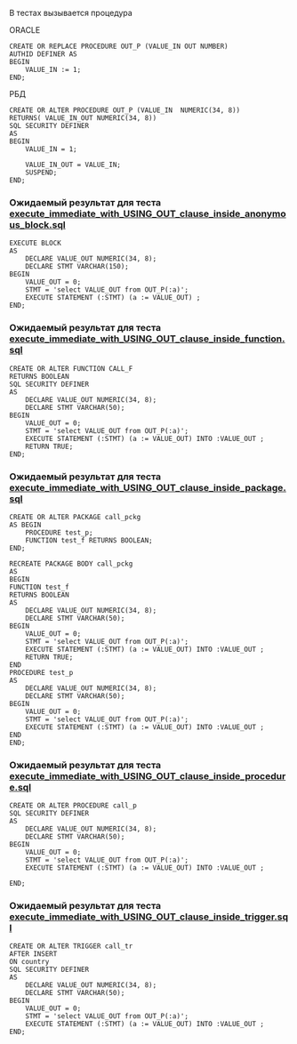 В тестах вызывается процедура 

ORACLE

    CREATE OR REPLACE PROCEDURE OUT_P (VALUE_IN OUT NUMBER)
    AUTHID DEFINER AS
    BEGIN
        VALUE_IN := 1;
    END;

РБД 

    CREATE OR ALTER PROCEDURE OUT_P (VALUE_IN  NUMERIC(34, 8))
    RETURNS( VALUE_IN_OUT NUMERIC(34, 8))
    SQL SECURITY DEFINER
    AS
    BEGIN
        VALUE_IN = 1;
    
        VALUE_IN_OUT = VALUE_IN;
        SUSPEND;
    END;


### Ожидаемый результат для теста [execute_immediate_with_USING_OUT_clause_inside_anonymous_block.sql](execute_immediate_with_USING_OUT_clause_inside_anonymous_block.sql)
    EXECUTE BLOCK
    AS
        DECLARE VALUE_OUT NUMERIC(34, 8);
        DECLARE STMT VARCHAR(150);
    BEGIN
        VALUE_OUT = 0;
        STMT = 'select VALUE_OUT from OUT_P(:a)';
        EXECUTE STATEMENT (:STMT) (a := VALUE_OUT) ;
    END;
### Ожидаемый результат для теста [execute_immediate_with_USING_OUT_clause_inside_function.sql](execute_immediate_with_USING_OUT_clause_inside_function.sql)
    CREATE OR ALTER FUNCTION CALL_F
    RETURNS BOOLEAN
    SQL SECURITY DEFINER
    AS
        DECLARE VALUE_OUT NUMERIC(34, 8);
        DECLARE STMT VARCHAR(50);
    BEGIN
        VALUE_OUT = 0;
        STMT = 'select VALUE_OUT from OUT_P(:a)';
        EXECUTE STATEMENT (:STMT) (a := VALUE_OUT) INTO :VALUE_OUT ;
        RETURN TRUE;
    END;

### Ожидаемый результат для теста [execute_immediate_with_USING_OUT_clause_inside_package.sql](execute_immediate_with_USING_OUT_clause_inside_package.sql)
    CREATE OR ALTER PACKAGE call_pckg
    AS BEGIN
        PROCEDURE test_p;
        FUNCTION test_f RETURNS BOOLEAN;
    END;

    RECREATE PACKAGE BODY call_pckg
    AS
    BEGIN
    FUNCTION test_f
    RETURNS BOOLEAN
    AS
        DECLARE VALUE_OUT NUMERIC(34, 8);
        DECLARE STMT VARCHAR(50);
    BEGIN
        VALUE_OUT = 0;
        STMT = 'select VALUE_OUT from OUT_P(:a)';
        EXECUTE STATEMENT (:STMT) (a := VALUE_OUT) INTO :VALUE_OUT ;
        RETURN TRUE;
    END
    PROCEDURE test_p
    AS
        DECLARE VALUE_OUT NUMERIC(34, 8);
        DECLARE STMT VARCHAR(50);
    BEGIN
        VALUE_OUT = 0;
        STMT = 'select VALUE_OUT from OUT_P(:a)';
        EXECUTE STATEMENT (:STMT) (a := VALUE_OUT) INTO :VALUE_OUT ;
    END
    END;

### Ожидаемый результат для теста [execute_immediate_with_USING_OUT_clause_inside_procedure.sql](execute_immediate_with_USING_OUT_clause_inside_procedure.sql)

    CREATE OR ALTER PROCEDURE call_p
	SQL SECURITY DEFINER
    AS
        DECLARE VALUE_OUT NUMERIC(34, 8);
        DECLARE STMT VARCHAR(50);
    BEGIN
        VALUE_OUT = 0;
        STMT = 'select VALUE_OUT from OUT_P(:a)';
        EXECUTE STATEMENT (:STMT) (a := VALUE_OUT) INTO :VALUE_OUT ;
    
    END;

### Ожидаемый результат для теста [execute_immediate_with_USING_OUT_clause_inside_trigger.sql](execute_immediate_with_USING_OUT_clause_inside_trigger.sql)


    CREATE OR ALTER TRIGGER call_tr
    AFTER INSERT
    ON country
    SQL SECURITY DEFINER
    AS
        DECLARE VALUE_OUT NUMERIC(34, 8);
        DECLARE STMT VARCHAR(50);
    BEGIN
        VALUE_OUT = 0;
        STMT = 'select VALUE_OUT from OUT_P(:a)';
        EXECUTE STATEMENT (:STMT) (a := VALUE_OUT) INTO :VALUE_OUT ;
    END;